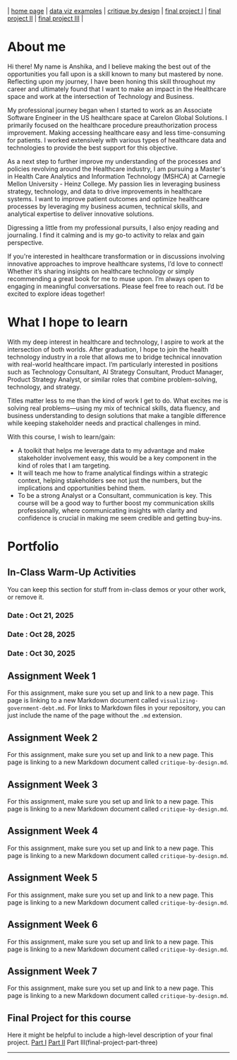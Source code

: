 | [home page](https://cmustudent.github.io/tswd-portfolio-templates/) | [data viz examples](dataviz-examples) | [critique by design](critique-by-design) | [final project I](final-project-part-one) | [final project II](final-project-part-two) | [final project III](final-project-part-three) |

# About me
Hi there! My name is Anshika, and I believe making the best out of the opportunities you fall upon is a skill known to many but mastered by none. 
Reflecting upon my journey, I have been honing this skill throughout my career and ultimately found that I want to make an impact in the Healthcare space and work at the intersection of Technology and Business. 

My professional journey began when I started to work as an Associate Software Engineer in the US healthcare space at Carelon Global Solutions. I primarily focused on the healthcare procedure preauthorization process improvement. Making accessing healthcare easy and less time-consuming for patients. I worked extensively with various types of healthcare data and technologies to provide the best support for this objective. 

As a next step to further improve my understanding of the processes and policies revolving around the Healthcare industry, I am pursuing a Master's in Health Care Analytics and Information Technology (MSHCA) at Carnegie Mellon University - Heinz College. My passion lies in leveraging business strategy, technology, and data to drive improvements in healthcare systems. I want to improve patient outcomes and optimize healthcare processes by leveraging my business acumen, technical skills, and analytical expertise to deliver innovative solutions.

Digressing a little from my professional pursuits, I also enjoy reading and journaling. I find it calming and is my go-to activity to relax and gain perspective. 

If you're interested in healthcare transformation or in discussions involving innovative approaches to improve healthcare systems, I’d love to connect! Whether it’s sharing insights on healthcare technology or simply recommending a great book for me to muse upon. I’m always open to engaging in meaningful conversations. Please feel free to reach out. I’d be excited to explore ideas together!

# What I hope to learn
With my deep interest in healthcare and technology, I aspire to work at the intersection of both worlds. After graduation, I hope to join the health technology industry in a role that allows me to bridge technical innovation with real-world healthcare impact. I’m particularly interested in positions such as Technology Consultant, AI Strategy Consultant, Product Manager, Product Strategy Analyst, or similar roles that combine problem-solving, technology, and strategy.

Titles matter less to me than the kind of work I get to do. What excites me is solving real problems—using my mix of technical skills, data fluency, and business understanding to design solutions that make a tangible difference while keeping stakeholder needs and practical challenges in mind.

With this course, I wish to learn/gain: 

- A toolkit that helps me leverage data to my advantage and make stakeholder involvement easy, this would be a key component in the kind of roles that I am targeting.
- It will teach me how to frame analytical findings within a strategic context, helping stakeholders see not just the numbers, but the implications and opportunities behind them.
- To be a strong Analyst or a Consultant, communication is key. This course will be a good way to further boost my communication skills professionally, where communicating insights with clarity and confidence is crucial in making me seem credible and getting buy-ins.

# Portfolio

## In-Class Warm-Up Activities
You can keep this section for stuff from in-class demos or your other work, or remove it. 
### Date : Oct 21, 2025
### Date : Oct 28, 2025
### Date : Oct 30, 2025

## Assignment Week 1
For this assignment, make sure you set up and link to a new page.  This page is linking to a new Markdown document called `visualizing-government-debt.md`.  For links to Markdown files in your repository, you can just include the name of the page without the `.md` extension. 

## Assignment Week 2
For this assignment, make sure you set up and link to a new page. This page is linking to a new Markdown document called `critique-by-design.md`.  

## Assignment Week 3
For this assignment, make sure you set up and link to a new page. This page is linking to a new Markdown document called `critique-by-design.md`.  

## Assignment Week 4
For this assignment, make sure you set up and link to a new page. This page is linking to a new Markdown document called `critique-by-design.md`.  

## Assignment Week 5
For this assignment, make sure you set up and link to a new page. This page is linking to a new Markdown document called `critique-by-design.md`.  

## Assignment Week 6
For this assignment, make sure you set up and link to a new page.  This page is linking to a new Markdown document called `critique-by-design.md`.  

## Assignment Week 7
For this assignment, make sure you set up and link to a new page.  This page is linking to a new Markdown document called `critique-by-design.md`.  

## Final Project for this course
Here it might be helpful to include a high-level description of your final project. 
[Part I](final-project-part-one)
[Part II](final-project-part-two)
Part III(final-project-part-three)

---
